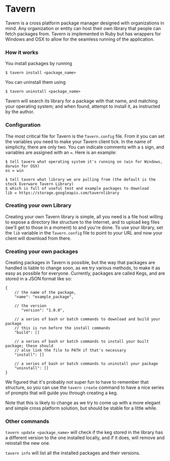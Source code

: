 # Tavern

Tavern is a cross platform package manager designed with organizations in mind. Any organization or entity can host their own library that people can fetch packages from. Tavern is implemented in Ruby but has wrappers for Windows and OSX to allow for the seamless running of the application.

### How it works
You install packages by running

```
$ tavern install <package_name>
```

You can uninstall them using

```
$ tavern uninstall <package_name>
```

Tavern will search its library for a package with that name, and matching your operating system; and when found, attempt to install it, as instructed by the author.

### Configuration

The most critical file for Tavern is the `Tavern.config` file. From it you can set the variables you need to make your Tavern client tick. In the name of simplicity, there are only two. You can indicate comments with a `$` sign, and variables are assigned with an `=`. Here is an example:

```
$ tell tavern what operating system it's running on (win for Windows, darwin for OSX)
os = win

$ tell tavern what library we are pulling from (the default is the stock Everware Tavern Library)
$ which is full of useful test and example packages to download
lib = https://storage.googleapis.com/tavernlibrary
```

### Creating your own Library
Creating your own Tavern library is simple, all you need is a file host willing to expose a directory like structure to the Internet, and to upload keg files (we'll get to those in a moment) to and you're done. To use your library, set the `lib` variable in the `Tavern.config` file to point to your URL and now your client will download from there.

### Creating your own packages
Creating packages in Tavern is possible, but the way that packages are handled is liable to change soon, as we try various methods, to make it as easy as possible for everyone. Currently, packages are called Kegs, and are stored in a JSON format like so:

```
{
    // the name of the package,
    "name": "example_package",

    // the version
       "version": "1.0.0",

    // a series of bash or batch commands to download and build your package
    // this is run before the install commands
    "build": []

    // a series of bash or batch commands to install your built package; these should
    // also link the file to PATH if that's necessary
    "install": []

    // a series of bash or batch commands to uninstall your package
    "uninstall": []
}
```

We figured that it's probably not super fun to have to remember that structure, so you can use the `tavern create` command to have a nice series of prompts that will guide you through creating a keg.

Note that this is likely to change as we try to come up with a more elegant and simple cross platform solution, but should be stable for a little while.

### Other commands
`tavern update <package_name>` will check if the keg stored in the library has a different version to the one installed locally, and if it does, will remove and reinstall the new one.

`tavern info` will list all the installed packages and their versions.
